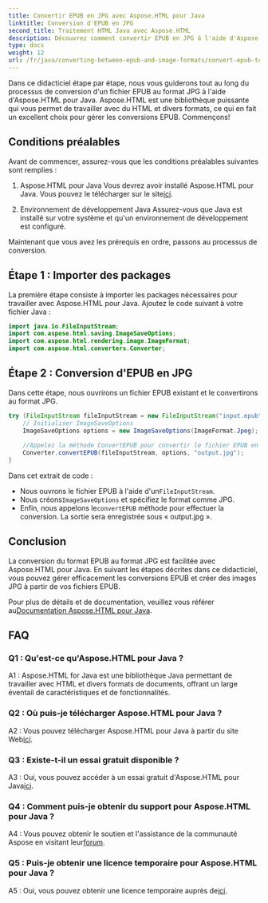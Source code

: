 ```yaml
---
title: Convertir EPUB en JPG avec Aspose.HTML pour Java
linktitle: Conversion d'EPUB en JPG
second_title: Traitement HTML Java avec Aspose.HTML
description: Découvrez comment convertir EPUB en JPG à l'aide d'Aspose.HTML pour Java. Suivez notre guide étape par étape et exploitez la puissance d’Aspose.HTML.
type: docs
weight: 12
url: /fr/java/converting-between-epub-and-image-formats/convert-epub-to-jpg/
---
```

Dans ce didacticiel étape par étape, nous vous guiderons tout au long du processus de conversion d'un fichier EPUB au format JPG à l'aide d'Aspose.HTML pour Java. Aspose.HTML est une bibliothèque puissante qui vous permet de travailler avec du HTML et divers formats, ce qui en fait un excellent choix pour gérer les conversions EPUB. Commençons!

## Conditions préalables

Avant de commencer, assurez-vous que les conditions préalables suivantes sont remplies :

1. Aspose.HTML pour Java
 Vous devrez avoir installé Aspose.HTML pour Java. Vous pouvez le télécharger sur le site[ici](https://releases.aspose.com/html/java/).

2. Environnement de développement Java
Assurez-vous que Java est installé sur votre système et qu'un environnement de développement est configuré.

Maintenant que vous avez les prérequis en ordre, passons au processus de conversion.

## Étape 1 : Importer des packages

La première étape consiste à importer les packages nécessaires pour travailler avec Aspose.HTML pour Java. Ajoutez le code suivant à votre fichier Java :

```java
import java.io.FileInputStream;
import com.aspose.html.saving.ImageSaveOptions;
import com.aspose.html.rendering.image.ImageFormat;
import com.aspose.html.converters.Converter;
```

## Étape 2 : Conversion d'EPUB en JPG

Dans cette étape, nous ouvrirons un fichier EPUB existant et le convertirons au format JPG.

```java
try (FileInputStream fileInputStream = new FileInputStream("input.epub")) {
    // Initialiser ImageSaveOptions
    ImageSaveOptions options = new ImageSaveOptions(ImageFormat.Jpeg);
    
    //Appelez la méthode ConvertEPUB pour convertir le fichier EPUB en JPG.
    Converter.convertEPUB(fileInputStream, options, "output.jpg");
}
```

Dans cet extrait de code :

-  Nous ouvrons le fichier EPUB à l'aide d'un`FileInputStream`.
-  Nous créons`ImageSaveOptions` et spécifiez le format comme JPG.
-  Enfin, nous appelons le`convertEPUB` méthode pour effectuer la conversion. La sortie sera enregistrée sous « output.jpg ».

## Conclusion

La conversion du format EPUB au format JPG est facilitée avec Aspose.HTML pour Java. En suivant les étapes décrites dans ce didacticiel, vous pouvez gérer efficacement les conversions EPUB et créer des images JPG à partir de vos fichiers EPUB.

 Pour plus de détails et de documentation, veuillez vous référer au[Documentation Aspose.HTML pour Java](https://reference.aspose.com/html/java/).

## FAQ

### Q1 : Qu'est-ce qu'Aspose.HTML pour Java ?

A1 : Aspose.HTML for Java est une bibliothèque Java permettant de travailler avec HTML et divers formats de documents, offrant un large éventail de caractéristiques et de fonctionnalités.

### Q2 : Où puis-je télécharger Aspose.HTML pour Java ?

 A2 : Vous pouvez télécharger Aspose.HTML pour Java à partir du site Web[ici](https://releases.aspose.com/html/java/).

### Q3 : Existe-t-il un essai gratuit disponible ?

 A3 : Oui, vous pouvez accéder à un essai gratuit d'Aspose.HTML pour Java[ici](https://releases.aspose.com/).

### Q4 : Comment puis-je obtenir du support pour Aspose.HTML pour Java ?

 A4 : Vous pouvez obtenir le soutien et l'assistance de la communauté Aspose en visitant leur[forum](https://forum.aspose.com/).

### Q5 : Puis-je obtenir une licence temporaire pour Aspose.HTML pour Java ?

A5 : Oui, vous pouvez obtenir une licence temporaire auprès de[ici](https://purchase.aspose.com/temporary-license/).
